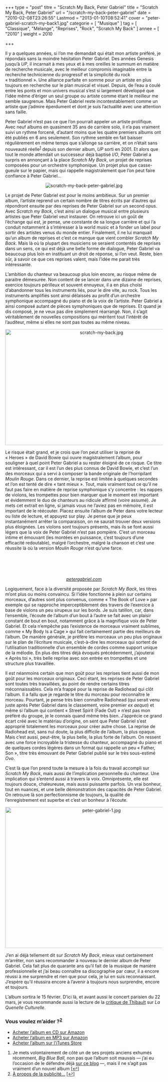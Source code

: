 +++
type = "post"
titre = "Scratch My Back, Peter Gabriel"
title = "Scratch My Back, Peter Gabriel"
url = "/scratch-my-back-peter-gabriel"
date = "2010-02-08T23:26:55"
Lastmod = "2013-01-10T08:52:41"
cover = "peter-gabriel-scratch-my-back1.jpg"
categorie = [ "Musique" ]
tag = [ "Classique", "Mélange", "Reprises", "Rock", "Scratch My Back" ]
annee = [ "2010" ]
weight = 2010

+++

<p>Il y a quelques années, si l&rsquo;on me demandait qui était mon artiste préféré, je répondais sans la moindre hésitation Peter Gabriel. Des années Genesis jusqu&rsquo;à <em>UP</em>, il incarnait à mes yeux et à mes oreilles le summum en matière de recherche musicale, avec le meilleur compromis imaginable entre la recherche technicienne du progressif et la simplicité du rock &laquo;&nbsp;traditionnel&nbsp;&raquo;. Une alliance parfaite en somme pour un artiste en plus toujours en recherche sur le plan musical et visuel. Depuis, de l&rsquo;eau a coulé entre les ponts et mon univers musical s&rsquo;est si largement développé que l&rsquo;idée même d&rsquo;ériger un seul groupe ou artiste comme étant le meilleur me semble saugrenue. Mais Peter Gabriel reste incontestablement comme un artiste que j&rsquo;admire éperdument et dont je suis l&rsquo;actualité avec une attention sans faille.</p>
<p>Peter Gabriel n&rsquo;est pas ce que l&rsquo;on pourrait appeler un artiste prolifique. Avec neuf albums en quasiment 35 ans de carrière solo, il n&rsquo;a pas vraiment suivi un rythme forcené, d&rsquo;autant moins que les quatre premiers albums ont été publiés en 6 ans seulement. Son rythme semble en fait baisser régulièrement en même temps que s&rsquo;allonge sa carrière, et on n&rsquo;était sans nouveauté réelle<sup><a href="#footnote_0_2789" id="identifier_0_2789" class="footnote-link footnote-identifier-link" title="Je mets volontairement de c&ocirc;t&eacute; un de ses projets anciens exhum&eacute;s r&eacute;cemment, Big Blue Ball, non pas que l&rsquo;album soit mauvais &mdash; j&rsquo;ai eu l&rsquo;occasion de le d&eacute;fendre d&eacute;j&agrave; sur ce blog &mdash;, mais il ne s&rsquo;agit pas vraiment d&rsquo;un nouvel album">1</a></sup> depuis son dernier album, <em>UP</em> sorti en 2001. Et alors que tout le monde attendait un successeur déjà baptisé <em>I/O</em>, Peter Gabriel a surpris en annonçant à la place <em>Scratch My Back</em>, un projet de reprises composées pour un orchestre symphonique. Un projet plus que casse-gueule sur le papier, mais qui rappelle magistralement que l&rsquo;on peut faire confiance à Peter Gabriel&#8230;</p>
<div style="text-align: center;"><img class="aligncenter" src="scratch-my-back-peter-gabriel.jpg" border="0" alt="scratch-my-back-peter-gabriel.jpg" max-width="100%" /></div>
<p>Le projet de Peter Gabriel est pour le moins ambitieux. Sur un premier album, l&rsquo;artiste reprend un certain nombre de titres écrits par d&rsquo;autres qui répondront ensuite par des reprises de Peter Gabriel sur un second opus. Avec <em>Scratch my Back</em>, c&rsquo;est ainsi un dialogue musical entre plusieurs artistes que Peter Gabriel veut instaurer. On retrouve ici un goût de l&rsquo;échange qui est, je pense, une constante de sa longue carrière et qui l&rsquo;a conduit notamment à s&rsquo;intéresser à la world music et à fonder un label pour sortir des artistes venus du monde entier. Finalement, il ne lui manquait qu&rsquo;un album de reprises et c&rsquo;est ce manque que vient combler <em>Scratch My Back</em>. Mais là où la plupart des musiciens se seraient contentés de reprises dans un sens, ce qui est déjà une belle forme de dialogue, Peter Gabriel va beaucoup plus loin en instituant un droit de réponse, si l&rsquo;on veut. Reste, bien sûr, à savoir ce que ces reprises valent, mais l&rsquo;idée me parait très intéressante.</p>
<p>L&rsquo;ambition du chanteur va beaucoup plus loin encore, au risque même de paraitre démesurée. Non content de se lancer dans une dizaine de reprises, exercice toujours périlleux et souvent ennuyeux, il a en plus choisi d&rsquo;abandonner tous les instruments liés, pour le dire vite, au rock. Tous les instruments amplifiés sont ainsi délaissés au profit d&rsquo;un orchestre symphonique accompagné du piano et de la voix de l&rsquo;artiste. Peter Gabriel a ainsi composé autant de pièces symphoniques que de reprises. Et quand je dis composé, je ne veux pas dire simplement réarrangé. Non, il s&rsquo;agit véritablement de nouvelles compositions qui méritent tout l&rsquo;intérêt de l&rsquo;auditeur, même si elles ne sont pas toutes au même niveau.</p>
<div style="text-align: center;"><img class="aligncenter" src="scratch-my-back.jpg" border="0" alt="scratch-my-back.jpg" width="600" height="370" /></div>
<p>Le risque était grand, et je crois que l&rsquo;on peut utiliser la reprise de &laquo;&nbsp;Heroes&nbsp;&raquo; de David Bowie qui ouvre magistralement l&rsquo;album, pour souligner à quel point Peter Gabriel a su rester éloigné de ce risque. Ce titre est intéressant, car il est l&rsquo;un des plus connus de David Bowie, et c&rsquo;est l&rsquo;un des morceaux qui a servi à composer la bande originale de l&rsquo;horripilant <em>Moulin Rouge</em>. Dans ce dernier, la reprise est limitée à quelques secondes et l&rsquo;on est tenté de dire &laquo;&nbsp;tant mieux&nbsp;&raquo;. Tout, mais vraiment tout ce qu&rsquo;il ne faut pas faire en matière de reprise symphonique s&rsquo;y concentre : les nappes de violons, les trompettes pour bien marquer que le moment est important et évidemment le duo de chanteurs au ridicule affirmé (voire assumé). Je mets cet extrait en ligne, si jamais vous ne l&rsquo;aviez pas en mémoire, il est important de le réécouter. Placez ensuite l&rsquo;album de Peter dans votre lecteur ou liste de lecture, et appuyez sur play. Je pense que je peux instantanément arrêter la comparaison, on ne saurait trouver deux versions plus éloignées. Les violons sont toujours présents, mais ils se font aussi légers que la voix de Peter Gabriel n&rsquo;est pas pompière. C&rsquo;est un morceau intime et émouvant (les montées en puissance, c&rsquo;est toujours d&rsquo;une efficacité redoutable), malgré l&rsquo;orchestre, malgré la chanson et c&rsquo;est une réussite là où la version <em>Moulin Rouge</em> n&rsquo;est qu&rsquo;une farce.</p>
<p style="text-align: center;"><!--[if lt IE 9]><script>document.createElement('audio');</script><![endif]-->
<audio class="wp-audio-shortcode" id="audio-2789-1" preload="none" style="width: 100%; visibility: hidden;" controls="controls"><source type="audio/mpeg" src="heroes-moulin-rouge1.mp3</a></audio></p>
<p>Peter Gabriel aurait très bien pu se contenter de reprendre des tubes planétaires, c&rsquo;eut été vendeur et on aurait affiché sur la pochette le nom des artistes repris en plus gros encore que le nom de celui qui reprend. Mais il n&rsquo;est pas un artiste qui choisit la facilité. Il dit, à propos de <em>Scratch My Back</em>, que c&rsquo;est son album le plus personnel, ce qui peut paraître étonnant sur le papier — après tout, il n&rsquo;a pas écrit les morceaux —, mais qui prend tout son sens quand on écoute et quand on constate de la liste des morceaux relève effectivement d&rsquo;un choix personnel. On trouve ainsi à la fois de grandes stars du rock (David Bowie ou Neil Young par exemple), mais aussi des &laquo;&nbsp;petits&nbsp;&raquo; groupes comme Arcade Fire ou Elbow. Mieux, il choisit souvent des morceaux moins connus : c&rsquo;est flagrant pour les deux groupes cites précédemment : on sent bien que le choix ne s&rsquo;est pas fait en fonction du nombre de singles vendus, mais bien plus de l&rsquo;intérêt du chanteur. Au passage, on constate que l&rsquo;ancien leader de Genesis évolue avec son temps et n&rsquo;est pas resté bloqué à une époque, ce qui est certainement le meilleur signe de l&rsquo;intelligence musicale. On note aussi qu&rsquo;il est capable de partager autant avec les grands qu&rsquo;avec les &laquo;&nbsp;petits&nbsp;&raquo;. Le résultat est un savant mélange de musiques finalement très différentes pour un album très riche et réuni par la voix.</p>
<div style="text-align: center;"><img src="peter-gabriel-scratch-my-back.jpg" alt="" /></div>
<div style="text-align: center;">
<p><em><a href="http://www.petergabriel.com/features/Scratch_My_Back/">petergabriel.com</a></em></p>
</div>
<p>Logiquement, face à la diversité proposée par <em>Scratch My Back</em>, les titres m&rsquo;ont plus ou moins convaincu. Si l&rsquo;idée fonctionne à plein sur certains morceaux, d&rsquo;autres sont plus convenus, comme &laquo;&nbsp;The Book of Love&nbsp;&raquo; par exemple qui se rapproche imperceptiblement des travers de l&rsquo;exercice à base de violons un peu sirupeux sur les bords. Je suis tatillon, car, dans l&rsquo;ensemble, l&rsquo;écoute de l&rsquo;album d&rsquo;un bout à l&rsquo;autre se fait avec un plaisir constant de bout en bout, notamment grâce à la magnifique voix de Peter Gabriel. Et cela n&rsquo;empêche pas l&rsquo;existence de morceaux vraiment sublimes, comme &laquo;&nbsp;My Body Is a Cage&nbsp;&raquo; qui fait certainement partie des meilleurs de l&rsquo;album. De manière générale, je préfère les morceaux un peu plus originaux sur le plan de l&rsquo;écriture musicale, c&rsquo;est-à-dire les morceaux qui sortent de l&rsquo;utilisation traditionnelle d&rsquo;un ensemble de cordes comme support unique de la mélodie. En plus des titres déjà évoqués précédemment, j&rsquo;ajouterai &laquo;&nbsp;Après toi&nbsp;&raquo;, très belle reprise avec son entrée en trompettes et une structure plus travaillée.</p>
<p>Il est néanmoins certain que mon goût pour les reprises tient aussi de mon goût pour les morceaux originaux. Ceci étant, les reprises de Peter Gabriel sont toutes très travaillées, au point de rendre certains titres méconnaissables. Cela m&rsquo;a frappé pour la reprise de Radiohead qui clôt l&rsquo;album. Il a fallu que je regarde le titre du morceau pour reconnaître le morceau. Pourtant, je pense très bien connaître Radiohead (qui serait venu juste après Peter Gabriel dans le classement, voire premier <em>ex aequo</em>) et même si l&rsquo;album qui contient &laquo;&nbsp;Street Spirit (Fade Out)&nbsp;&raquo; n&rsquo;est pas mon préféré du groupe, je le connais quand même très bien. J&rsquo;apprécie ce grand écart créé avec le matériau d&rsquo;origine, on sent que Peter Gabriel s&rsquo;est approprié totalement les morceaux pour créer autre chose. La reprise de Radiohead est, sans nul doute, la plus difficile de l&rsquo;album, la plus opaque. Mais c&rsquo;est aussi, peut-être, la plus belle, la plus forte de l&rsquo;album. On ressent avec une force incroyable la tristesse du chanteur, accompagné du piano et de quelques cordes légères dans un format qui rappelle un peu &laquo;&nbsp;Father, Son&nbsp;&raquo;, titre très émouvant de Peter Gabriel publié sur le très sous-estimé <em>Ovo</em>.</p>
<p>C&rsquo;est là que l&rsquo;on prend toute la mesure à la fois du travail accompli sur <em>Scratch My Back</em>, mais aussi de l&rsquo;implication personnelle du chanteur. Une implication qui s&rsquo;entend aussi à travers la voix. Omniprésente, elle est toujours douce, chaleureuse, mais aussi puissante parfois. Un vrai bonheur, tout en nuances, et une belle démonstration des capacités de Peter Gabriel. On retrouve là son perfectionnisme de toujours, la qualité de l&rsquo;enregistrement est superbe et c&rsquo;est un bonheur à l&rsquo;écoute.</p>
<div style="text-align: center;"><img class="aligncenter" src="peter-gabriel-1.jpg" border="0" alt="peter-gabriel-1.jpg" width="600" height="450" /></div>
<p>J&rsquo;en ai déjà tellement dit sur <em>Scratch My Back</em>, mieux vaut certainement m&rsquo;arrêter, non sans recommander à nouveau le dernier album de Peter Gabriel. Cela fait plus de quarante ans qu&rsquo;il fait de la musique de manière professionnelle et j&rsquo;ai beau connaître sa discographie par cœur, il a encore réussi à me surprendre et rien que pour cela, je lui en suis reconnaissant. J&rsquo;espère qu&rsquo;il réussira encore à l&rsquo;avenir à toujours nous surprendre, encore et toujours.</p>
<p>L&rsquo;album sortira le 15 février. D&rsquo;ici là, et avant aussi le concert parisien du 22 mars, je vous recommande aussi la lecture de la <a href="http://www.smahut.com/BlogQuenelle/2010/02/03/peter-gabriel-scratch-my-back-2010/">critique de Thibault</a> sur <em>La Quenelle Culturelle</em>.</p>
<div class="amazon">
<h3>Vous voulez m&rsquo;aider ?<sup><a href="#footnote_1_2789" id="identifier_1_2789" class="footnote-link footnote-identifier-link" title="&Agrave; propos de la publicit&eacute;&hellip;">2</a></sup></h3>
<ul>
<li><a href="http://www.amazon.fr/gp/product/B0032W7D0I/ref=as_li_ss_tl?ie=UTF8&tag=leblogdenic07-21&linkCode=as2&camp=1642&creative=19458&creativeASIN=B0032W7D0I">Acheter l&rsquo;album en CD sur Amazon</a></li>
<li><a href="http://www.amazon.fr/gp/product/B0035XPPQI/ref=as_li_ss_tl?ie=UTF8&tag=leblogdenic07-21&linkCode=as2&camp=1642&creative=19458&creativeASIN=B0035XPPQI">Acheter l&rsquo;album en MP3 sur Amazon</a></li>
<li><a href="https://itunes.apple.com/fr/album/scratch-my-back/id351845566">Acheter l&rsquo;album sur l&rsquo;iTunes Store</a></li>
</ul>
</div>
<ol class="footnotes"><li id="footnote_0_2789" class="footnote">Je mets volontairement de côté un de ses projets anciens exhumés récemment, <em>Big Blue Ball,</em> non pas que l&rsquo;album soit mauvais — j&rsquo;ai eu l&rsquo;occasion de le défendre déjà <a href="/2008/09/04/big-blue-ball-et-coldplay-mes-disques-de-lete-2008/">sur ce blog</a> —, mais il ne s&rsquo;agit pas vraiment d&rsquo;un nouvel album [<a href="#identifier_0_2789" class="footnote-link footnote-back-link">&#8617;</a>]</li><li id="footnote_1_2789" class="footnote"><a href="/soutien/">À propos de la publicité…</a> [<a href="#identifier_1_2789" class="footnote-link footnote-back-link">&#8617;</a>]</li></ol>
